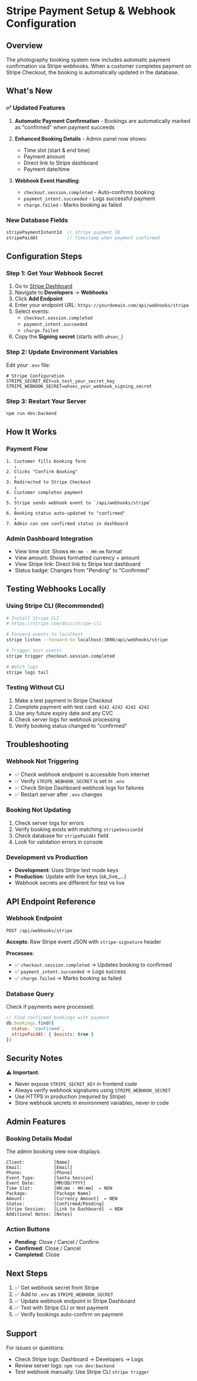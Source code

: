 # Stripe Payment Setup & Webhook Configuration

## Overview
The photography booking system now includes automatic payment confirmation via Stripe webhooks. When a customer completes payment on Stripe Checkout, the booking is automatically updated in the database.

## What's New

### ✅ Updated Features
1. **Automatic Payment Confirmation** - Bookings are automatically marked as "confirmed" when payment succeeds
2. **Enhanced Booking Details** - Admin panel now shows:
   - Time slot (start & end time)
   - Payment amount
   - Direct link to Stripe dashboard
   - Payment date/time

3. **Webhook Event Handling**:
   - `checkout.session.completed` - Auto-confirms booking
   - `payment_intent.succeeded` - Logs successful payment
   - `charge.failed` - Marks booking as failed

### New Database Fields
```javascript
stripePaymentIntentId  // Stripe payment ID
stripePaidAt           // Timestamp when payment confirmed
```

## Configuration Steps

### Step 1: Get Your Webhook Secret
1. Go to [Stripe Dashboard](https://dashboard.stripe.com)
2. Navigate to **Developers** → **Webhooks**
3. Click **Add Endpoint**
4. Enter your endpoint URL: `https://yourdomain.com/api/webhooks/stripe`
5. Select events:
   - `checkout.session.completed`
   - `payment_intent.succeeded`
   - `charge.failed`
6. Copy the **Signing secret** (starts with `whsec_`)

### Step 2: Update Environment Variables
Edit your `.env` file:

```env
# Stripe Configuration
STRIPE_SECRET_KEY=sk_test_your_secret_key
STRIPE_WEBHOOK_SECRET=whsec_your_webhook_signing_secret
```

### Step 3: Restart Your Server
```bash
npm run dev:backend
```

## How It Works

### Payment Flow
```
1. Customer fills booking form
   ↓
2. Clicks "Confirm Booking"
   ↓
3. Redirected to Stripe Checkout
   ↓
4. Customer completes payment
   ↓
5. Stripe sends webhook event to `/api/webhooks/stripe`
   ↓
6. Booking status auto-updated to "confirmed"
   ↓
7. Admin can see confirmed status in dashboard
```

### Admin Dashboard Integration
- View time slot: Shows `HH:mm - HH:mm` format
- View amount: Shows formatted currency + amount
- View Stripe link: Direct link to Stripe test dashboard
- Status badge: Changes from "Pending" to "Confirmed"

## Testing Webhooks Locally

### Using Stripe CLI (Recommended)
```bash
# Install Stripe CLI
# https://stripe.com/docs/stripe-cli

# Forward events to localhost
stripe listen --forward-to localhost:3000/api/webhooks/stripe

# Trigger test events
stripe trigger checkout.session.completed

# Watch logs
stripe logs tail
```

### Testing Without CLI
1. Make a test payment in Stripe Checkout
2. Complete payment with test card: `4242 4242 4242 4242`
3. Use any future expiry date and any CVC
4. Check server logs for webhook processing
5. Verify booking status changed to "confirmed"

## Troubleshooting

### Webhook Not Triggering
- ✅ Check webhook endpoint is accessible from internet
- ✅ Verify `STRIPE_WEBHOOK_SECRET` is set in `.env`
- ✅ Check Stripe Dashboard webhook logs for failures
- ✅ Restart server after `.env` changes

### Booking Not Updating
1. Check server logs for errors
2. Verify booking exists with matching `stripeSessionId`
3. Check database for `stripePaidAt` field
4. Look for validation errors in console

### Development vs Production
- **Development**: Uses Stripe test mode keys
- **Production**: Update with live keys (sk_live_...)
- Webhook secrets are different for test vs live

## API Endpoint Reference

### Webhook Endpoint
```
POST /api/webhooks/stripe
```

**Accepts**: Raw Stripe event JSON with `stripe-signature` header

**Processes**:
- ✅ `checkout.session.completed` → Updates booking to confirmed
- ✅ `payment_intent.succeeded` → Logs success
- ✅ `charge.failed` → Marks booking as failed

### Database Query
Check if payments were processed:
```javascript
// Find confirmed bookings with payment
db.bookings.find({ 
  status: 'confirmed', 
  stripePaidAt: { $exists: true } 
})
```

## Security Notes

⚠️ **Important**: 
- Never expose `STRIPE_SECRET_KEY` in frontend code
- Always verify webhook signatures using `STRIPE_WEBHOOK_SECRET`
- Use HTTPS in production (required by Stripe)
- Store webhook secrets in environment variables, never in code

## Admin Features

### Booking Details Modal
The admin booking view now displays:

```
Client:           [Name]
Email:            [Email]
Phone:            [Phone]
Event Type:       [Santa Session]
Event Date:       [MM/DD/YYYY]
Time Slot:        [HH:mm - HH:mm]  ← NEW
Package:          [Package Name]
Amount:           [Currency Amount]  ← NEW
Status:           [Confirmed/Pending]
Stripe Session:   [Link to Dashboard]  ← NEW
Additional Notes: [Notes]
```

### Action Buttons
- **Pending**: Close / Cancel / Confirm
- **Confirmed**: Close / Cancel
- **Completed**: Close

## Next Steps

1. ✅ Get webhook secret from Stripe
2. ✅ Add to `.env` as `STRIPE_WEBHOOK_SECRET`
3. ✅ Update webhook endpoint in Stripe Dashboard
4. ✅ Test with Stripe CLI or test payment
5. ✅ Verify bookings auto-confirm on payment

## Support

For issues or questions:
- Check Stripe logs: Dashboard → Developers → Logs
- Review server logs: `npm run dev:backend`
- Test webhook manually: Use Stripe CLI `stripe trigger`
